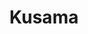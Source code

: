 ---
title: Kusama
github_url: https://github.com/paritytech/polkadot/
twitter_url: https://twitter.com/kusamanetwork
website_url: https://kusama.network
---